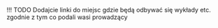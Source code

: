!!! TODO
    Dodajcie linki do miejsc gdzie będą odbywać się wykłady etc. zgodnie z tym co podali wasi prowadzący
